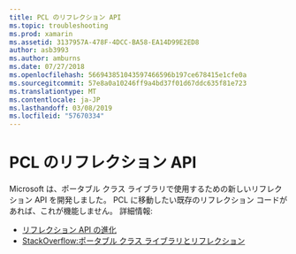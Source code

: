 ```yaml
---
title: PCL のリフレクション API
ms.topic: troubleshooting
ms.prod: xamarin
ms.assetid: 3137957A-478F-4DCC-BA58-EA14D99E2ED8
author: asb3993
ms.author: amburns
ms.date: 07/27/2018
ms.openlocfilehash: 566943851043597466596b197ce678415e1cfe0a
ms.sourcegitcommit: 57e8a0a10246ff9a4bd37f01d67ddc635f81e723
ms.translationtype: MT
ms.contentlocale: ja-JP
ms.lasthandoff: 03/08/2019
ms.locfileid: "57670334"
---
```

# <a name="pcl-reflection-api"></a>PCL のリフレクション API

Microsoft は、ポータブル クラス ライブラリで使用するための新しいリフレクション API を開発しました。 PCL に移動したい既存のリフレクション コードがあれば、これが機能しません。 詳細情報:

- [リフレクション API の進化](http://blogs.msdn.com/b/dotnet/archive/2012/08/28/evolving-the-reflection-api.aspx)
- [StackOverflow:ポータブル クラス ライブラリとリフレクション](https://stackoverflow.com/questions/14061291/portable-class-library-and-reflection)

